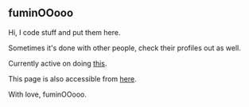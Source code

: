 ## fuminOOooo

Hi, I code stuff and put them here.

Sometimes it's done with other people, check their profiles out as well.

Currently active on doing [this](https://github.com/fuminOOooo/WhereWasIt).

This page is also accessible from [here](https://fuminooooo.github.io/PersonalPortfolio/).

With love, fuminOOooo.

